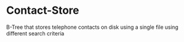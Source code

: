 # Contact-Store
B-Tree that stores telephone contacts on disk using a single file using different search criteria
